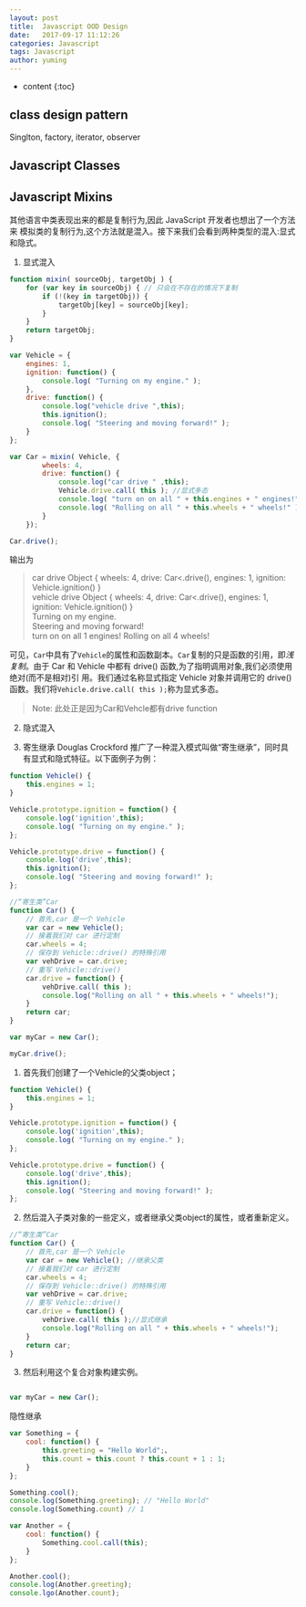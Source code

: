 ```yaml
---
layout: post
title:  Javascript OOD Design
date:   2017-09-17 11:12:26
categories: Javascript
tags: Javascript
author: yuming
---
```


* content
{:toc}

## class design pattern


Singlton, factory, iterator, observer

## Javascript Classes








## Javascript Mixins

其他语言中类表现出来的都是复制行为,因此 JavaScript 开发者也想出了一个方法来 模拟类的复制行为,这个方法就是混入。接下来我们会看到两种类型的混入:显式和隐式。
1. 显式混入
```javascript
function mixin( sourceObj, targetObj ) {
	for (var key in sourceObj) { // 只会在不存在的情况下复制 
		if (!(key in targetObj)) {
			targetObj[key] = sourceObj[key];
		}
	}
	return targetObj; 
}

var Vehicle = { 
	engines: 1,
    ignition: function() {
    	console.log( "Turning on my engine." );
	},
	drive: function() { 
		console.log("vehicle drive ",this);
		this.ignition();
        console.log( "Steering and moving forward!" );
    }
};

var Car = mixin( Vehicle, { 
		wheels: 4,
		drive: function() { 
			console.log("car drive " ,this);
			Vehicle.drive.call( this ); //显式多态
			console.log( "turn on on all " + this.engines + " engines!" );
			console.log( "Rolling on all " + this.wheels + " wheels!" );
		} 
	});

Car.drive();

```

输出为

> car drive  Object { wheels: 4, drive: Car<.drive(), engines: 1, ignition: Vehicle.ignition() }  
> vehicle drive  Object { wheels: 4, drive: Car<.drive(), engines: 1, ignition: Vehicle.ignition() }  
> Turning on my engine.  
> Steering and moving forward!  
> turn on on all 1 engines! 
> Rolling on all 4 wheels!

 可见，`Car`中具有了`Vehicle`的属性和函数副本。`Car`复制的只是函数的引用，即*浅复制*。由于 Car 和 Vehicle 中都有 drive() 函数,为了指明调用对象,我们必须使用绝对(而不是相对)引 用。我们通过名称显式指定 Vehicle 对象并调用它的 drive() 函数。我们将`Vehicle.drive.call( this );`称为显式多态。
> Note: 此处正是因为Car和Vehcle都有drive function
 

2. 隐式混入

3. 寄生继承
Douglas Crockford 推广了一种混入模式叫做“寄生继承”，同时具有显式和隐式特征。以下面例子为例：

```javascript
function Vehicle() {
	this.engines = 1; 
}

Vehicle.prototype.ignition = function() { 
	console.log('ignition',this);
	console.log( "Turning on my engine." );
};

Vehicle.prototype.drive = function() {
	console.log('drive',this);
	this.ignition();
	console.log( "Steering and moving forward!" );
};

//“寄生类”Car 
function Car() {
	// 首先,car 是一个 Vehicle 
	var car = new Vehicle();
	// 接着我们对 car 进行定制 
	car.wheels = 4;
	// 保存到 Vehicle::drive() 的特殊引用 
	var vehDrive = car.drive;
	// 重写 Vehicle::drive() 
	car.drive = function() {
		vehDrive.call( this );
        console.log("Rolling on all " + this.wheels + " wheels!"); 
	}
	return car;
}

var myCar = new Car();

myCar.drive();
```

1. 首先我们创建了一个Vehicle的父类object；
```javascript
function Vehicle() {
	this.engines = 1; 
}

Vehicle.prototype.ignition = function() { 
	console.log('ignition',this);
	console.log( "Turning on my engine." );
};

Vehicle.prototype.drive = function() {
	console.log('drive',this);
	this.ignition();
	console.log( "Steering and moving forward!" );
};
```
2. 然后混入子类对象的一些定义，或者继承父类object的属性，或者重新定义。
```javascript
//“寄生类”Car 
function Car() {
	// 首先,car 是一个 Vehicle 
	var car = new Vehicle(); //继承父类
	// 接着我们对 car 进行定制 
	car.wheels = 4;
	// 保存到 Vehicle::drive() 的特殊引用 
	var vehDrive = car.drive; 
	// 重写 Vehicle::drive() 
	car.drive = function() {
		vehDrive.call( this );//显式继承
        console.log("Rolling on all " + this.wheels + " wheels!"); 
	}
	return car;
}
```
3. 然后利用这个复合对象构建实例。
```javascript

var myCar = new Car();

```

隐性继承

```javascript
var Something = { 
	cool: function() {
		this.greeting = "Hello World";、
		this.count = this.count ? this.count + 1 : 1; 
	}
};

Something.cool();
console.log(Something.greeting); // "Hello World"
console.log(Something.count) // 1

var Another = {
	cool: function() {
		Something.cool.call(this);
	}
};

Another.cool();
console.log(Another.greeting);
console.lgo(Another.count);


```